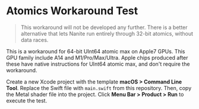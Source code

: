 # Atomics Workaround Test

> This workaround will not be developed any further. There is a better alternative that lets Nanite run entirely through 32-bit atomics, without data races.

This is a workaround for 64-bit UInt64 atomic max on Apple7 GPUs. This GPU family include A14 and M1/Pro/Max/Ultra. Apple chips produced after these have native instructions for UInt64 atomic max, and don't require the workaround.

Create a new Xcode project with the template <b>macOS > Command Line Tool</b>. Replace the Swift file with `main.swift` from this repository. Then, copy the Metal shader file into the project. Click <b>Menu Bar > Product > Run</b> to execute the test.
